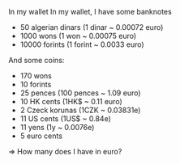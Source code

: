 In my wallet
In my wallet, I have some banknotes
* 50 algerian dinars (1 dinar ~ 0.00072
euro)
* 1000 wons (1 won ~ 0.00075 euro)
* 10000 forints (1 forint ~ 0.0033 euro)

And some coins:

* 170 wons
* 10 forints
* 25 pences (100 pences ~ 1.09 euro)
* 10 HK cents (1HK$ ~ 0.11 euro)
* 2 Czeck korunas (1CZK ~ 0.03831e)
* 11 US cents (1US$ ~ 0.84e)
* 11 yens (1y ~ 0.0076e)
* 5 euro cents


⇒ How many does I have in euro?

